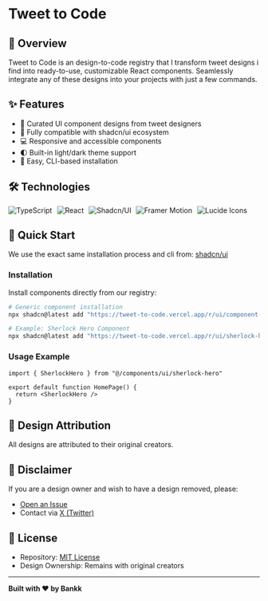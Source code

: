 # Tweet to Code

## 📝 Overview

Tweet to Code is an design-to-code registry that I transform tweet designs i find into ready-to-use, customizable React components. Seamlessly integrate any of these designs into your projects with just a few commands.

## ✨ Features

- 🎨 Curated UI component designs from tweet designers
- 🔧 Fully compatible with shadcn/ui ecosystem
- 💻 Responsive and accessible components
- 🌓 Built-in light/dark theme support
- 🚀 Easy, CLI-based installation

## 🛠 Technologies

<div style="display: flex; gap: 10px; align-items: center;">
  <img src="https://img.shields.io/badge/TypeScript-007ACC?style=for-the-badge&logo=typescript&logoColor=white" alt="TypeScript" />
  <img src="https://img.shields.io/badge/React-20232A?style=for-the-badge&logo=react&logoColor=61DAFB" alt="React" />
  <img src="https://img.shields.io/badge/Shadcn/UI-000000?style=for-the-badge&logo=shadcn/ui&logoColor=white" alt="Shadcn/UI" />
  <img src="https://img.shields.io/badge/Framer%20Motion-0055FF?style=for-the-badge&logo=framer&logoColor=white" alt="Framer Motion" />
  <img src="https://img.shields.io/badge/Lucide%20Icons-222222?style=for-the-badge&logo=lucide&logoColor=white" alt="Lucide Icons" />
</div>

## 🚀 Quick Start

We use the exact same installation process and cli from:
[shadcn/ui](https://ui.shadcn.com/docs/installation)

### Installation

Install components directly from our registry:

```bash
# Generic component installation
npx shadcn@latest add "https://tweet-to-code.vercel.app/r/ui/component-name.json"

# Example: Sherlock Hero Component
npx shadcn@latest add "https://tweet-to-code.vercel.app/r/ui/sherlock-hero.json"
```

### Usage Example

```tsx
import { SherlockHero } from "@/components/ui/sherlock-hero"

export default function HomePage() {
  return <SherlockHero />
}
```

## 🤝 Design Attribution

All designs are attributed to their original creators.

## 🚨 Disclaimer

If you are a design owner and wish to have a design removed, please:
- [Open an Issue](https://github.com/BankkRoll/tweet-to-code/issues)
- Contact via [X (Twitter)](https://x.com/bankkroll_eth)

## 📄 License

- Repository: [MIT License](LICENSE)
- Design Ownership: Remains with original creators

---

**Built with ❤️ by Bankk**

